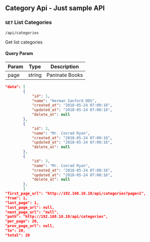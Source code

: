 ## Category Api - Just sample API

### `GET` List Categories
```
/api/categories
```
Get list categories

#### Query Param
| Param | Type | Description |
|---|---|---|
| page | string | Paninate Books |

```json
"data": [
        {
            "id": 1,
            "name": "Herman Sanford DDS",
            "created_at": "2018-05-24 07:00:16",
            "updated_at": "2018-05-24 07:00:16",
            "delete_at": null
        },
        {
            "id": 2,
            "name": "Mr. Conrad Ryan",
            "created_at": "2018-05-24 07:00:16",
            "updated_at": "2018-05-24 07:00:16",
            "delete_at": null
        },
        {
            "id": 3,
            "name": "Mr. Conrad Ryan",
            "created_at": "2018-05-24 07:00:16",
            "updated_at": "2018-05-24 07:00:16",
            "delete_at": null
        },
        ]
"first_page_url": "http://192.168.10.10/api/categories?page=1",
"from": 1,
"last_page": 1,
"last_page_url": null,
"next_page_url": "null",
"path": "http://192.168.10.10/api/categories",
"per_page": 20,
"prev_page_url": null,
"to": 20,
"total": 20
```
